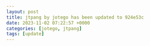 ```yaml
---
layout: post
title: jtpang by jotego has been updated to 924e53c
date: 2023-11-02 07:22:57 +0000
categories: [jotego, jtpang]
tags: [update]
---
```


